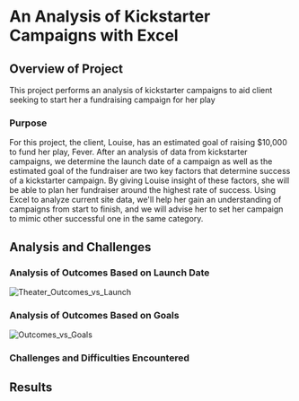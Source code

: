 # An Analysis of Kickstarter Campaigns with Excel 

## Overview of Project
This project performs an analysis of kickstarter campaigns to aid client seeking to start her a fundraising campaign for her play

### Purpose 
For this project, the client, Louise, has an estimated goal of raising $10,000 to fund her play, Fever.  After an analysis of data from kickstarter campaigns, we determine the launch date of a campaign as well as the estimated goal of the fundraiser are two key factors that determine success of a kickstarter campaign. By giving Louise insight of these factors, she will be able to plan her fundraiser around the highest rate of success. Using Excel to analyze current site data, we'll help her gain an understanding of campaigns from start to finish, and we will advise her to set her campaign to mimic other successful one in the same category.

## Analysis and Challenges 

### Analysis of Outcomes Based on Launch Date 
![Theater_Outcomes_vs_Launch](https://user-images.githubusercontent.com/75647359/101928400-2617dd80-3b9b-11eb-928c-a92bc05cd36e.png)

### Analysis of Outcomes Based on Goals 
![Outcomes_vs_Goals](https://user-images.githubusercontent.com/75647359/101927410-13e96f80-3b9a-11eb-8c43-3f844ab82294.png)

### Challenges and Difficulties Encountered 

## Results 
